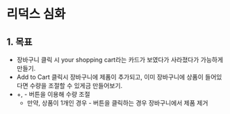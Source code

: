# 리덕스 심화

## 1. 목표

- 장바구니 클릭 시 your shopping cart라는 카드가 보였다가 사라졌다가 가능하게 만들기.
- Add to Cart 클릭시 장바구니에 제품이 추가되고, 이미 장바구니에 상품이 들어있다면 수량을 조절할 수 있게금 만들어보기.
- +, - 버튼을 이용해 수량 조절
  - 만약, 상품이 1개인 경우 - 버튼을 클릭하는 경우 장바구니에서 제품 제거
